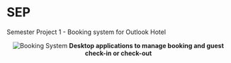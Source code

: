 # SEP
Semester Project 1 - Booking system for Outlook Hotel

<div align="center">
<img alt="Booking System" src="https://imgur.com/a/PR0xPZw">
<strong>Desktop applications to manage booking and guest check-in or check-out</strong>
</div>